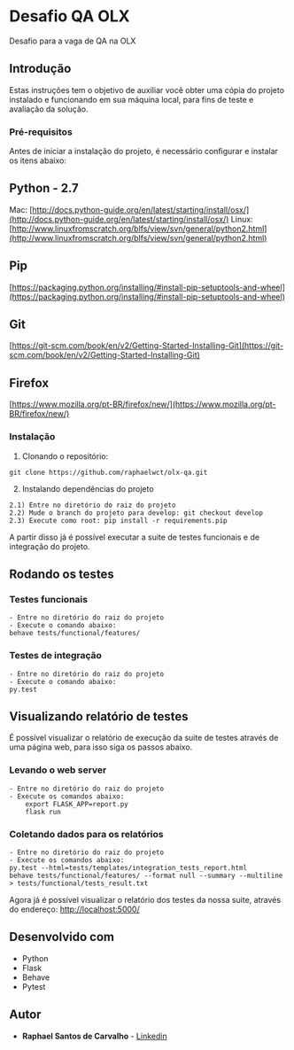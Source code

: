 # Desafio QA OLX

Desafio para a vaga de QA na OLX

## Introdução

Estas instruções tem o objetivo de auxiliar você obter uma cópia do projeto instalado e funcionando em sua máquina local, para fins de teste e avaliação da solução.

### Pré-requisitos

Antes de iniciar a instalação do projeto, é necessário configurar e instalar os itens abaixo:

## Python - 2.7
Mac: [http://docs.python-guide.org/en/latest/starting/install/osx/](http://docs.python-guide.org/en/latest/starting/install/osx/)
Linux: [http://www.linuxfromscratch.org/blfs/view/svn/general/python2.html](http://www.linuxfromscratch.org/blfs/view/svn/general/python2.html)

## Pip
[https://packaging.python.org/installing/#install-pip-setuptools-and-wheel](https://packaging.python.org/installing/#install-pip-setuptools-and-wheel)

## Git
[https://git-scm.com/book/en/v2/Getting-Started-Installing-Git](https://git-scm.com/book/en/v2/Getting-Started-Installing-Git)

## Firefox
[https://www.mozilla.org/pt-BR/firefox/new/](https://www.mozilla.org/pt-BR/firefox/new/)

### Instalação

1) Clonando o repositório:
```
git clone https://github.com/raphaelwct/olx-qa.git
```

2) Instalando dependências do projeto

```
2.1) Entre no diretório do raiz do projeto
2.2) Mude o branch do projeto para develop: git checkout develop
2.3) Execute como root: pip install -r requirements.pip
```

A partir disso já é possível executar a suite de testes funcionais e de integração do projeto.

## Rodando os testes

### Testes funcionais

```
- Entre no diretório do raiz do projeto
- Execute o comando abaixo:
behave tests/functional/features/
```

### Testes de integração

```
- Entre no diretório do raiz do projeto
- Execute o comando abaixo:
py.test
```

## Visualizando relatório de testes

É possível visualizar o relatório de execução da suite de testes através de uma página web,
para isso siga os passos abaixo.

### Levando o web server

```
- Entre no diretório do raiz do projeto
- Execute os comandos abaixo:
    export FLASK_APP=report.py
    flask run
```

### Coletando dados para os relatórios

```
- Entre no diretório do raiz do projeto
- Execute os comandos abaixo:
py.test --html=tests/templates/integration_tests_report.html
behave tests/functional/features/ --format null --summary --multiline > tests/functional/tests_result.txt
```

Agora já é possível visualizar o relatório dos testes da nossa suite, através do endereço:
[http://localhost:5000/](http://localhost:5000/)

## Desenvolvido com

* Python
* Flask
* Behave
* Pytest

## Autor

* **Raphael Santos de Carvalho** - [Linkedin](https://br.linkedin.com/in/raphaelwct)
